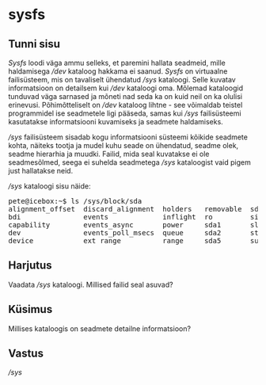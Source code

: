 ﻿# sysfs

## Tunni sisu

*Sysfs* loodi väga ammu selleks, et paremini hallata seadmeid, mille haldamisega */dev* kataloog hakkama ei saanud. *Sysfs* on virtuaalne failisüsteem, mis on tavaliselt ühendatud */sys* kataloogi. Selle kuvatav informatsioon on detailsem kui */dev* kataloogi oma. Mõlemad kataloogid tunduvad väga sarnased ja mõneti nad seda ka on kuid neil on ka olulisi erinevusi. Põhimõtteliselt on */dev* kataloog lihtne - see võimaldab teistel programmidel ise seadmetele ligi pääseda, samas kui */sys* failisüsteemi kasutatakse informatsiooni kuvamiseks ja seadmete haldamiseks.

*/sys* failisüsteem sisadab kogu informatsiooni süsteemi kõikide seadmete kohta, näiteks tootja ja mudel kuhu seade on ühendatud, seadme olek, seadme hierarhia ja muudki. Failid, mida seal kuvatakse ei ole seadmesõlmed, seega ei suhelda seadmetega */sys* kataloogist vaid pigem just hallatakse neid.

*/sys* kataloogi sisu näide:

<pre>
pete@icebox:~$ ls /sys/block/sda
alignment_offset  discard_alignment  holders   removable  sda6       trace
bdi               events             inflight  ro         size       uevent
capability        events_async       power     sda1       slaves
dev               events_poll_msecs  queue     sda2       stat
device            ext_range          range     sda5       subsystem
</pre>


## Harjutus

Vaadata */sys* kataloogi. Millised failid seal asuvad?

## Küsimus

Millises kataloogis on seadmete detailne informatsioon?

## Vastus

*/sys*
 
